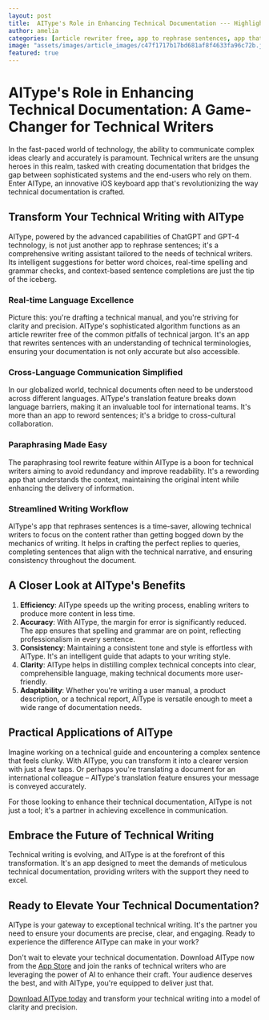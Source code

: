 ```yaml
---
layout: post
title:  AIType's Role in Enhancing Technical Documentation --- Highlight how AIType aids technical writers in creating clearer, more comprehensible technical documents.
author: amelia
categories: [article rewriter free, app to rephrase sentences, app that rewrites sentences, app to reword sentences, paraphrasing tool rewrite, rewording app, app that rephrases sentences]
image: "assets/images/article_images/c47f1717b17bd681af8f4633fa96c72b.jpg"
featured: true
---
```


# AIType's Role in Enhancing Technical Documentation: A Game-Changer for Technical Writers

In the fast-paced world of technology, the ability to communicate complex ideas clearly and accurately is paramount. Technical writers are the unsung heroes in this realm, tasked with creating documentation that bridges the gap between sophisticated systems and the end-users who rely on them. Enter AIType, an innovative iOS keyboard app that's revolutionizing the way technical documentation is crafted.

## Transform Your Technical Writing with AIType

AIType, powered by the advanced capabilities of ChatGPT and GPT-4 technology, is not just another app to rephrase sentences; it's a comprehensive writing assistant tailored to the needs of technical writers. Its intelligent suggestions for better word choices, real-time spelling and grammar checks, and context-based sentence completions are just the tip of the iceberg.

### Real-time Language Excellence

Picture this: you're drafting a technical manual, and you're striving for clarity and precision. AIType's sophisticated algorithm functions as an article rewriter free of the common pitfalls of technical jargon. It's an app that rewrites sentences with an understanding of technical terminologies, ensuring your documentation is not only accurate but also accessible.

### Cross-Language Communication Simplified

In our globalized world, technical documents often need to be understood across different languages. AIType's translation feature breaks down language barriers, making it an invaluable tool for international teams. It's more than an app to reword sentences; it's a bridge to cross-cultural collaboration.

### Paraphrasing Made Easy

The paraphrasing tool rewrite feature within AIType is a boon for technical writers aiming to avoid redundancy and improve readability. It's a rewording app that understands the context, maintaining the original intent while enhancing the delivery of information.

### Streamlined Writing Workflow

AIType's app that rephrases sentences is a time-saver, allowing technical writers to focus on the content rather than getting bogged down by the mechanics of writing. It helps in crafting the perfect replies to queries, completing sentences that align with the technical narrative, and ensuring consistency throughout the document.

## A Closer Look at AIType's Benefits

1. **Efficiency**: AIType speeds up the writing process, enabling writers to produce more content in less time.
2. **Accuracy**: With AIType, the margin for error is significantly reduced. The app ensures that spelling and grammar are on point, reflecting professionalism in every sentence.
3. **Consistency**: Maintaining a consistent tone and style is effortless with AIType. It's an intelligent guide that adapts to your writing style.
4. **Clarity**: AIType helps in distilling complex technical concepts into clear, comprehensible language, making technical documents more user-friendly.
5. **Adaptability**: Whether you're writing a user manual, a product description, or a technical report, AIType is versatile enough to meet a wide range of documentation needs.

## Practical Applications of AIType

Imagine working on a technical guide and encountering a complex sentence that feels clunky. With AIType, you can transform it into a clearer version with just a few taps. Or perhaps you're translating a document for an international colleague – AIType's translation feature ensures your message is conveyed accurately.

For those looking to enhance their technical documentation, AIType is not just a tool; it's a partner in achieving excellence in communication.

## Embrace the Future of Technical Writing

Technical writing is evolving, and AIType is at the forefront of this transformation. It's an app designed to meet the demands of meticulous technical documentation, providing writers with the support they need to excel.

## Ready to Elevate Your Technical Documentation?

AIType is your gateway to exceptional technical writing. It's the partner you need to ensure your documents are precise, clear, and engaging. Ready to experience the difference AIType can make in your work?

Don't wait to elevate your technical documentation. Download AIType now from the [App Store](https://apps.apple.com/us/app/aitype-grammar-check-keyboard/id6469163944) and join the ranks of technical writers who are leveraging the power of AI to enhance their craft. Your audience deserves the best, and with AIType, you're equipped to deliver just that.

[Download AIType today](https://apps.apple.com/us/app/aitype-grammar-check-keyboard/id6469163944) and transform your technical writing into a model of clarity and precision.